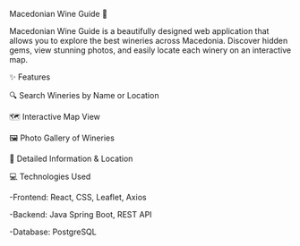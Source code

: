 Macedonian Wine Guide 🍷

Macedonian Wine Guide is a beautifully designed web application that allows you to explore the best wineries across Macedonia. Discover hidden gems, view stunning photos, and easily locate each winery on an interactive map.



✨ Features

🔍 Search Wineries by Name or Location

🗺️ Interactive Map View

🖼️ Photo Gallery of Wineries

📌 Detailed Information & Location




💻 Technologies Used

-Frontend: React, CSS, Leaflet, Axios

-Backend: Java Spring Boot, REST API

-Database: PostgreSQL
